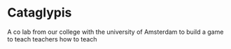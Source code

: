 # Cataglypis
A co lab from our college with the university of Amsterdam to build a game to teach teachers how to teach
